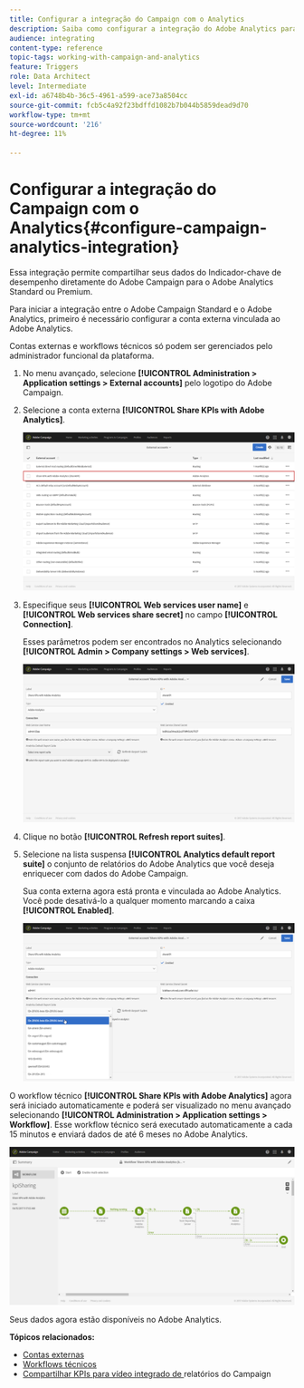 ```yaml
---
title: Configurar a integração do Campaign com o Analytics
description: Saiba como configurar a integração do Adobe Analytics para começar a medir o sucesso de seus deliveries de email.
audience: integrating
content-type: reference
topic-tags: working-with-campaign-and-analytics
feature: Triggers
role: Data Architect
level: Intermediate
exl-id: a6748b4b-36c5-4961-a599-ace73a8504cc
source-git-commit: fcb5c4a92f23bdffd1082b7b044b5859dead9d70
workflow-type: tm+mt
source-wordcount: '216'
ht-degree: 11%

---
```


# Configurar a integração do Campaign com o Analytics{#configure-campaign-analytics-integration}

Essa integração permite compartilhar seus dados do Indicador-chave de desempenho diretamente do Adobe Campaign para o Adobe Analytics Standard ou Premium.

Para iniciar a integração entre o Adobe Campaign Standard e o Adobe Analytics, primeiro é necessário configurar a conta externa vinculada ao Adobe Analytics.

Contas externas e workflows técnicos só podem ser gerenciados pelo administrador funcional da plataforma.

1. No menu avançado, selecione **[!UICONTROL Administration > Application settings > External accounts]** pelo logotipo do Adobe Campaign.
1. Selecione a conta externa **[!UICONTROL Share KPIs with Adobe Analytics]**.

   ![](assets/analytics_2.png)

1. Especifique seus **[!UICONTROL Web services user name]** e **[!UICONTROL Web services share secret]** no campo **[!UICONTROL Connection]**.

   Esses parâmetros podem ser encontrados no Analytics selecionando **[!UICONTROL Admin > Company settings > Web services]**.

   ![](assets/analytics_1.png)

1. Clique no botão **[!UICONTROL Refresh report suites]**.
1. Selecione na lista suspensa **[!UICONTROL Analytics default report suite]** o conjunto de relatórios do Adobe Analytics que você deseja enriquecer com dados do Adobe Campaign.

   Sua conta externa agora está pronta e vinculada ao Adobe Analytics. Você pode desativá-lo a qualquer momento marcando a caixa **[!UICONTROL Enabled]**.

   ![](assets/analytics.png)

O workflow técnico **[!UICONTROL Share KPIs with Adobe Analytics]** agora será iniciado automaticamente e poderá ser visualizado no menu avançado selecionando **[!UICONTROL Administration > Application settings > Workflow]**. Esse workflow técnico será executado automaticamente a cada 15 minutos e enviará dados de até 6 meses no Adobe Analytics.

![](assets/analytics_3.png)

Seus dados agora estão disponíveis no Adobe Analytics.

**Tópicos relacionados:**

* [Contas externas](../../administration/using/external-accounts.md)
* [Workflows técnicos](../../administration/using/technical-workflows.md)
* [Compartilhar KPIs para vídeo integrado de ](https://helpx.adobe.com/marketing-cloud/how-to/email-marketing.html) relatórios do Campaign
